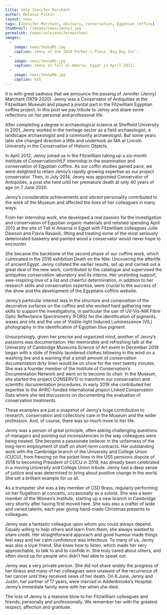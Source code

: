 ```yaml
---
title: Vale Jennifer Marchant
author: Melanie Pitkin
layout: news
tags: [Jennifer Marchant, obituary, conservation, Egyptian coffins]
thumbnail: /images/news/Jenny1.jpg
permalink: /news/valejennifermarchant
images:
  -
    image: news/JennyM1.jpg
    caption: Jenny at the 2018 Parker's Piece 'Big Day Out'.
  -
    image: news/JennyM2.jpg
    caption: Jenny at Tell el-Amarna, Egypt in April 2013.
  -
    image: news/JennyM4.jpg
    caption: XXX
---
```


It is with great sadness that we announce the passing of Jennifer (Jenny) Marchant (1979-2020). Jenny was a Conservator of Antiquities at the Fitzwilliam Museum and played a pivotal part in the Fitzwilliam Egyptian coffins project. In this post we pay tribute to Jenny and share some reflections on her personal and professonal life.

After completing a degree in archaeological science at Sheffield University in 2001, Jenny worked in the heritage sector as a field archaeologist, a landscape archaeologist and a community archaeologist. But some years later she changed direction a little and undertook an MA at Lincoln University in the Conservation of Historic Objects.

In April 2012, Jenny joined us in the Fitzwilliam taking up a six-month Institute of Conservation/HLF internship in the examination and conservation of Egyptian coffins. As our coffin studies gained pace, we were delighted to retain Jenny’s rapidly growing expertise as our project conservator. Then, in July 2014, Jenny was appointed Conservator of Antiquities, a post she held until her premature death at only 40 years of age on 7 June 2020.

Jenny’s considerable achievements and vibrant personality contributed to the work of the Museum and affected the lives of her colleagues in many ways.

From her internship work, she developed a real passion for the investigation and conservation of Egyptian organic materials and relished spending April 2013 at the site of Tell el Amarna in Egypt with Fitzwilliam colleagues Julie Dawson and Flavia Ravaioli, lifting and treating some of the most seriously deteriorated basketry and painted wood a conservator would never hope to encounter.

She became the backbone of the second phase of our coffins work, which culminated in the 2016 exhibition Death on the Nile: Uncovering the afterlife of ancient Egypt. Jenny collated the earlier results, set up and carried out a great deal of the new work, contributed to the catalogue and supervised the antiquities conservation laboratory and its interns. Her unstinting support, awe-inspiring love of a list and cheerful determination, in addition to her research skills and conservation expertise, were crucial to the success of the show and the development of the Egyptians coffins website.

Jenny’s particular interest was in the structure and composition of the decorative surfaces on the coffins and she worked hard gathering new skills to support the investigations, in particular the use of UV-Vis-NIR Fibre Optic Reflectance Spectrometry (FORS) for the identification of pigments, waxes and oils and the use of Visible-light Induced Luminescence (VIL) photography in the identification of Egyptian blue pigment.

Unsurprisingly, given her precise and organized mind, another of Jenny’s passions was documentation. Her memorable and refreshing talk at the University of Cambridge Museums Science of Art event in December 2018 began with a slide of freshly laundered clothes billowing in the wind on a washing line and a warning that a small amount of conservation documentation dirty linen would be on show for the next twenty minutes. She was a founder member of the Institute of Conservation’s Documentation Network and went on to become its chair. In the Museum, she started the project CONSERV’D to transform our conservation and scientific documentation procedures. In early 2018 she contributed her expertise to the AHRC-funded international project Linked Conservation Data where she led discussions on documenting the evaluation of conservation treatments.

These examples are just a snapshot of Jenny’s huge contribution to research, conservation and collections care in the Museum and the wider profession. And, of course, there was so much more to her life.

Jenny was a person of great principle, often asking challenging questions of managers and pointing out inconsistencies in the way colleagues were being treated. She became a passionate believer in the unfairness of the long-term employment of staff on short-term contracts. Her outstanding work with the Cambridge branch of the University and College Union (CUCU), from freezing on the picket lines in the USS pensions dispute of 2018 to becoming President of CUCU in 2019, has already been celebrated in a moving University and College Union tribute. Jenny had a deep sense of justice and was determined to bring about positive change in the world. She set a brilliant example for us all.

As a trumpeter she was a key member of CSD Brass, regularly performing on her flugelhorn at concerts, occasionally as a soloist. She was a keen member of the Women’s Institute, starting up a new branch in Cambridge very shortly after having first moved here. She was also a crafter of wide and varied talents, each year giving hand-made Christmas presents to colleagues.

Jenny was a fantastic colleague upon whom you could always depend. Equally willing to help others and learn from them, she always wanted to share credit. Her straightforward approach and good humour made things feel easy and her calm confidence was infectious. To many of us, Jenny was also a loyal friend. She knew how to listen, which made her very approachable, to talk to and to confide in. She truly cared about others, and often stood up for people who didn’t feel able to speak out.

Jenny was a very private person. She did not share widely the progress of her illness and many of her colleagues were unaware of the recurrence of her cancer until they received news of her death. On 6 June, Jenny and Justin, her partner of 17 years, were married in Addenbrooke’s Hospital. Jenny’s immediate family were with her when she died.

The loss of Jenny is a massive blow to her Fitzwilliam colleagues and friends, personally and professionally. We remember her with the greatest respect, affection and gratitude.

